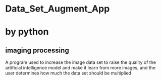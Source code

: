 # Data_Set_Augment_App
# by python
## imaging processing 
A program used to increase the image data set to raise the quality of the artificial intelligence model and make it
learn from more images, and the user determines how much the data set should be multiplied